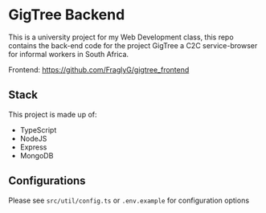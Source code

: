 # GigTree Backend

This is a university project for my Web Development class, this repo contains the back-end code for the project GigTree a C2C service-browser for informal workers in South Africa.

Frontend: https://github.com/FraglyG/gigtree_frontend

## Stack

This project is made up of:
- TypeScript
- NodeJS
- Express
- MongoDB

## Configurations

Please see `src/util/config.ts` or `.env.example` for configuration options
